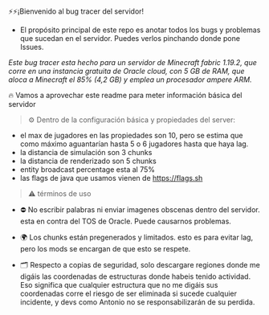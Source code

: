 ⚡⚡¡Bienvenido al bug tracer del servidor!

- El propósito principal de este repo es anotar todos los bugs y problemas que sucedan en el servidor. Puedes verlos pinchando donde pone Issues.

_Este bug tracer esta hecho para un servidor de Minecraft fabric 1.19.2, que corre en una instancia gratuita de Oracle cloud, con 5 GB de RAM, que aloca a Minecraft el 85% (4,2 GB) y emplea un procesador ampere ARM._

🔥 Vamos a aprovechar este readme para meter información básica del servidor 



> ⚙️ Dentro de la configuración básica y propiedades del server:
- el max de jugadores en las propiedades son 10, pero se estima que como máximo aguantarían hasta 5 o 6 jugadores hasta que haya lag.
- la distancia de simulación son 3 chunks
- la distancia de renderizado son 5 chunks 
- entity broadcast percentage esta al 75%
- las flags de java que usamos vienen de https://flags.sh 



> ⚠️ términos de uso 
- ⛔ No escribir palabras ni enviar imagenes obscenas dentro del servidor. esta en contra del TOS de Oracle. Puede causarnos problemas.
- 🌍 Los chunks están pregenerados y limitados. esto es para evitar lag, pero los mods se encargan de que esto se respete.

- 🗂️ Respecto a copias de seguridad, solo descargare regiones donde me digáis  las coordenadas de estructuras donde habeis tenido actividad. Eso significa que cualquier estructura que no me digáis sus coordenadas corre el riesgo de ser eliminada si sucede cualquier incidente, y devs como Antonio no se responsabilizarán de su perdida.
 







